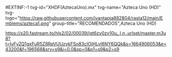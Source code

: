 #EXTINF:-1 tvg-id="XHDF(AztecaUno).mx" tvg-name="Azteca Uno (HD)" tvg-logo="https://raw.githubusercontent.com/ivantapia882804/rasta12/main/Emblems/azteca1.png" group-title="RECOMENDADOS",Azteca Uno (HD) 

https://s20.fastream.to/hls2/02/00039/igt6zv0zv10u_,l,n,.urlset/master.m3u8?t=IvFyZQ1gxFuR5Z8ReVUUzykFSo83cIOjHLyI6NY6QQk&s=1664906053&e=43200&f=196568&srv=s9&i=0.0&sp=0&p1=s9&p2=s9
